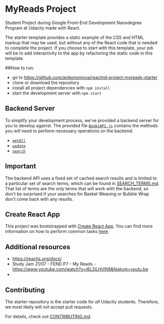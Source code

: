 # MyReads Project

Student Project during Google Front-End Development Nanodegree Program at Udacity made with React.

The starter template provides a static example of the CSS and HTML markup that may be used, but without any of the React code that is needed to complete the project. If you choose to start with this template, your job will be to add interactivity to the app by refactoring the static code in this template.

##How to run:
* go to https://github.com/anikonomova/reactnd-project-myreads-starter
* clone or download the repository
* install all project dependencies with `npm install`
* start the development server with `npm start`

## Backend Server

To simplify your development process, we've provided a backend server for you to develop against. The provided file [`BooksAPI.js`](src/BooksAPI.js) contains the methods you will need to perform necessary operations on the backend:

* [`getAll`](#getall)
* [`update`](#update)
* [`search`](#search)

## Important
The backend API uses a fixed set of cached search results and is limited to a particular set of search terms, which can be found in [SEARCH_TERMS.md](SEARCH_TERMS.md). That list of terms are the _only_ terms that will work with the backend, so don't be surprised if your searches for Basket Weaving or Bubble Wrap don't come back with any results.

## Create React App

This project was bootstrapped with [Create React App](https://github.com/facebookincubator/create-react-app). You can find more information on how to perform common tasks [here](https://github.com/facebookincubator/create-react-app/blob/master/packages/react-scripts/template/README.md).

## Additional resources
* https://reactjs.org/docs/
* Study Jam 21/07 - FEND P7 - My Reads  - https://www.youtube.com/watch?v=i6L2jLHV9j8&feature=youtu.be
*

## Contributing

The starter repository is the starter code for _all_ Udacity students. Therefore, we most likely will not accept pull requests.

For details, check out [CONTRIBUTING.md](CONTRIBUTING.md).
